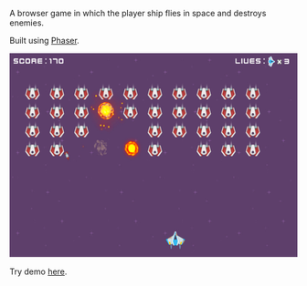 A browser game in which the player ship flies in space and destroys enemies.

Built using [Phaser](https://phaser.io/).

<img src="./img/screenshots/2-large.jpg" alt="Game screenshot" width="550" height="358">

Try demo [here](https://elianta.github.io/rocket_rain/).
